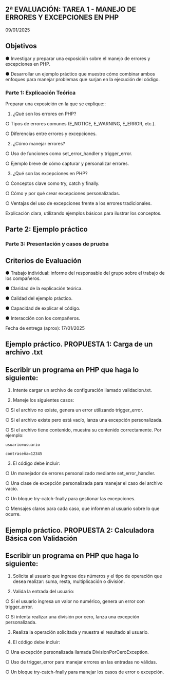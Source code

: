 ## 2ª EVALUACIÓN: TAREA 1 - MANEJO DE ERRORES Y EXCEPCIONES EN PHP

09/01/2025

## Objetivos

● Investigar y preparar una exposición sobre el manejo de errores y excepciones en PHP.

● Desarrollar un ejemplo práctico que muestre cómo combinar ambos enfoques para manejar problemas que surjan en la ejecución del código.

### Parte 1: Explicación Teórica

Preparar una exposición en la que se explique::

1. ¿Qué son los errores en PHP?

○ Tipos de errores comunes (E_NOTICE, E_WARNING, E_ERROR, etc.).

○ Diferencias entre errores y excepciones.

2. ¿Cómo manejar errores?

○ Uso de funciones como set_error_handler y trigger_error.

○ Ejemplo breve de cómo capturar y personalizar errores.

3. ¿Qué son las excepciones en PHP?

○ Conceptos clave como try, catch y finally.

○ Cómo y por qué crear excepciones personalizadas.

○ Ventajas del uso de excepciones frente a los errores tradicionales.

Explicación clara, utilizando ejemplos básicos para ilustrar los conceptos.

## Parte 2: Ejemplo práctico

### Parte 3: Presentación y casos de prueba

## Criterios de Evaluación

● Trabajo individual: informe del responsable del grupo sobre el trabajo de los compañeros.

● Claridad de la explicación teórica.

● Calidad del ejemplo práctico.

● Capacidad de explicar el código.

● Interacción con los compañeros.

Fecha de entrega (aprox): 17/01/2025

## Ejemplo práctico. PROPUESTA 1: Carga de un archivo .txt

## Escribir un programa en PHP que haga lo siguiente:

1. Intente cargar un archivo de configuración llamado validacion.txt.

2. Maneje los siguientes casos:

○ Si el archivo no existe, genera un error utilizando trigger_error.

○ Si el archivo existe pero está vacío, lanza una excepción personalizada.

○ Si el archivo tiene contenido, muestra su contenido correctamente. Por ejemplo:

    usuario=usuario

    contraseña=12345

3. El código debe incluir:

○ Un manejador de errores personalizado mediante set_error_handler.

○ Una clase de excepción personalizada para manejar el caso del archivo vacío.

○ Un bloque try-catch-fnally para gestionar las excepciones.

○ Mensajes claros para cada caso, que informen al usuario sobre lo que ocurre.

## Ejemplo práctico. PROPUESTA 2: Calculadora Básica con Validación

## Escribir un programa en PHP que haga lo siguiente:

1. Solicita al usuario que ingrese dos números y el tipo de operación que desea realizar: suma, resta, multiplicación o división.

2. Valida la entrada del usuario:

○ Si el usuario ingresa un valor no numérico, genera un error con trigger_error.

○ Si intenta realizar una división por cero, lanza una excepción personalizada.

3. Realiza la operación solicitada y muestra el resultado al usuario.

4. El código debe incluir:

○ Una excepción personalizada llamada DivisionPorCeroException.

○ Uso de trigger_error para manejar errores en las entradas no válidas.

○ Un bloque try-catch-fnally para manejar los casos de error o excepción.



